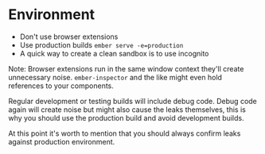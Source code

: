 # Environment

- Don't use browser extensions
- Use production builds `ember serve -e=production`
- A quick way to create a clean sandbox is to use incognito

Note:
Browser extensions run in the same window context they'll create unnecessary noise.
`ember-inspector` and the like might even hold references to your components.

Regular development or testing builds will include debug code.
Debug code again will create noise but might also cause the leaks themselves, this is why you should use the production build and avoid development builds.

At this point it's worth to mention that you should always confirm leaks against production environment.

